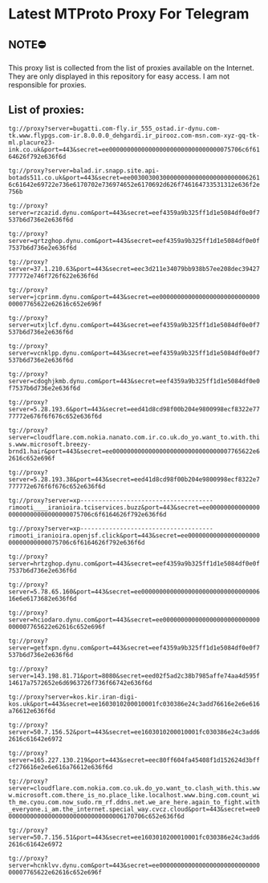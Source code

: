 # Latest MTProto Proxy For Telegram

## NOTE⛔

This proxy list is collected from the list of proxies available on the Internet. They are only displayed in this repository for easy access. I am not responsible for proxies.

## List of proxies:

`tg://proxy?server=bugatti.com-fly.ir_555_ostad.ir-dynu.com-tk.www.flypgs.com-ir.8.0.0.0_dehgardi.ir_pirooz.com-msn.com-xyz-gq-tk-ml.placure23-ink.co.uk&port=443&secret=ee0000000000000000000000000000000075706c6f6164626f792e636f6d`

`tg://proxy?server=balad.ir.snapp.site.api-botads511.co.uk&port=443&secret=ee0030030030000000000000000000000062616c61642e69722e736e6170702e736974652e6170692d626f746164733531312e636f2e756b`

`tg://proxy?server=rzcazid.dynu.com&port=443&secret=eef4359a9b325ff1d1e5084df0e0f7537b6d736e2e636f6d`

`tg://proxy?server=qrtzghop.dynu.com&port=443&secret=eef4359a9b325ff1d1e5084df0e0f7537b6d736e2e636f6d`

`tg://proxy?server=37.1.210.63&port=443&secret=eec3d211e34079bb938b57ee208dec39427777772e746f726f622e636f6d`

`tg://proxy?server=jcprinm.dynu.com&port=443&secret=ee000000000000000000000000000000007765622e62616c652e696f`

`tg://proxy?server=utxjlcf.dynu.com&port=443&secret=eef4359a9b325ff1d1e5084df0e0f7537b6d736e2e636f6d`

`tg://proxy?server=vcnklpp.dynu.com&port=443&secret=eef4359a9b325ff1d1e5084df0e0f7537b6d736e2e636f6d`

`tg://proxy?server=cdoghjkmb.dynu.com&port=443&secret=eef4359a9b325ff1d1e5084df0e0f7537b6d736e2e636f6d`

`tg://proxy?server=5.28.193.6&port=443&secret=eed41d8cd98f00b204e9800998ecf8322e7777772e676f6f676c652e636f6d`

`tg://proxy?server=cloudflare.com.nokia.nanato.com.ir.co.uk.do_yo.want_to.with.this.www.microsoft.breezy-brnd1.hair&port=443&secret=ee000000000000000000000000000000007765622e62616c652e696f`

`tg://proxy?server=5.28.193.38&port=443&secret=eed41d8cd98f00b204e9800998ecf8322e7777772e676f6f676c652e636f6d`

`tg://proxy?server=xp-------------------------------------rimooti____iranioira.tciservices.buzz&port=443&secret=ee0000000000000000000000000000000075706c6f6164626f792e636f6d`

`tg://proxy?server=xp-------------------------------------rimooti_iranioira.openjsf.click&port=443&secret=ee0000000000000000000000000000000075706c6f6164626f792e636f6d`

`tg://proxy?server=hrtzghop.dynu.com&port=443&secret=eef4359a9b325ff1d1e5084df0e0f7537b6d736e2e636f6d`

`tg://proxy?server=5.78.65.160&port=443&secret=ee00000000000000000000000000000000616e6e6173682e636f6d`

`tg://proxy?server=hciodaro.dynu.com&port=443&secret=ee000000000000000000000000000000007765622e62616c652e696f`

`tg://proxy?server=getfxpn.dynu.com&port=443&secret=eef4359a9b325ff1d1e5084df0e0f7537b6d736e2e636f6d`

`tg://proxy?server=143.198.81.71&port=8080&secret=eed02f5ad2c38b7985affe74aa4d595f14617a7572652e6d6963726f736f66742e636f6d`

`tg://proxy?server=kos.kir.iran-digi-kos.uk&port=443&secret=ee1603010200010001fc030386e24c3add76616e2e6e616a76612e636f6d`

`tg://proxy?server=50.7.156.52&port=443&secret=ee1603010200010001fc030386e24c3add62616c61642e6972`

`tg://proxy?server=165.227.130.219&port=443&secret=eec80ff604fa45408f1d152624d3bffcf276616e2e6e616a76612e636f6d`

`tg://proxy?server=cloudflare.com.nokia.com.co.uk.do_yo.want_to.clash_with.this.www.microsoft.com.there_is_no.place_like.localhost.www.bing.com.count_with_me.cyou.com.now_sudo.rm_rf.ddns.net.we_are_here.again_to_fight.with_everyone.i_am.the_internet.special_way.cvcz.cloud&port=443&secret=ee000000000000000000000000000000006170706c652e636f6d`

`tg://proxy?server=50.7.156.51&port=443&secret=ee1603010200010001fc030386e24c3add62616c61642e6972`

`tg://proxy?server=hcnklvv.dynu.com&port=443&secret=ee000000000000000000000000000000007765622e62616c652e696f`

